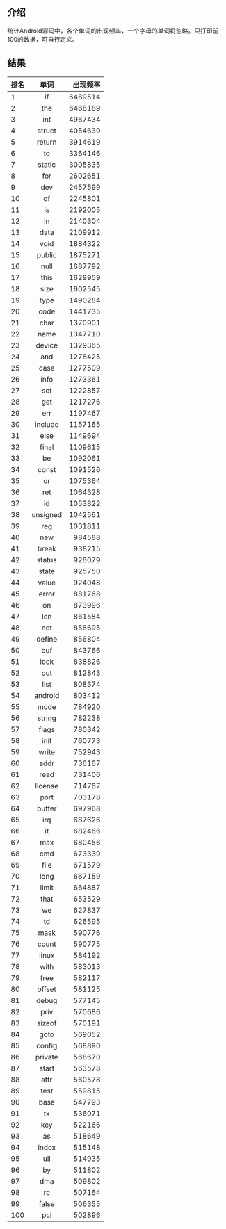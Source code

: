 ## 介绍

统计Android源码中，各个单词的出现频率，一个字母的单词将忽略。只打印前100的数据，可自行定义。

## 结果

| 排名 | 单词 | 出现频率 |
| ------------- |:-------------:| --------:|
| 1 | if | 6489514 |
| 2 | the | 6468189 |
| 3 | int | 4967434 |
| 4 | struct | 4054639 |
| 5 | return | 3914619 |
| 6 | to | 3364146 |
| 7 | static | 3005835 |
| 8 | for | 2602651 |
| 9 | dev | 2457599 |
| 10 | of | 2245801 |
| 11 | is | 2192005 |
| 12 | in | 2140304 |
| 13 | data | 2109912 |
| 14 | void | 1884322 |
| 15 | public | 1875271 |
| 16 | null | 1687792 |
| 17 | this | 1629959 |
| 18 | size | 1602545 |
| 19 | type | 1490284 |
| 20 | code | 1441735 |
| 21 | char | 1370901 |
| 22 | name | 1347710 |
| 23 | device | 1329365 |
| 24 | and | 1278425 |
| 25 | case | 1277509 |
| 26 | info | 1273361 |
| 27 | set | 1222857 |
| 28 | get | 1217276 |
| 29 | err | 1197467 |
| 30 | include | 1157165 |
| 31 | else | 1149694 |
| 32 | final | 1109615 |
| 33 | be | 1092061 |
| 34 | const | 1091526 |
| 35 | or | 1075364 |
| 36 | ret | 1064328 |
| 37 | id | 1053822 |
| 38 | unsigned | 1042561 |
| 39 | reg | 1031811 |
| 40 | new | 984588 |
| 41 | break | 938215 |
| 42 | status | 928079 |
| 43 | state | 925750 |
| 44 | value | 924048 |
| 45 | error | 881768 |
| 46 | on | 873996 |
| 47 | len | 861584 |
| 48 | not | 858695 |
| 49 | define | 856804 |
| 50 | buf | 843766 |
| 51 | lock | 838826 |
| 52 | out | 812843 |
| 53 | list | 808374 |
| 54 | android | 803412 |
| 55 | mode | 784920 |
| 56 | string | 782238 |
| 57 | flags | 780342 |
| 58 | init | 760773 |
| 59 | write | 752943 |
| 60 | addr | 736167 |
| 61 | read | 731406 |
| 62 | license | 714767 |
| 63 | port | 703178 |
| 64 | buffer | 697968 |
| 65 | irq | 687626 |
| 66 | it | 682466 |
| 67 | max | 680456 |
| 68 | cmd | 673339 |
| 69 | file | 671579 |
| 70 | long | 667159 |
| 71 | limit | 664887 |
| 72 | that | 653529 |
| 73 | we | 627837 |
| 74 | td | 626595 |
| 75 | mask | 590776 |
| 76 | count | 590775 |
| 77 | linux | 584192 |
| 78 | with | 583013 |
| 79 | free | 582117 |
| 80 | offset | 581125 |
| 81 | debug | 577145 |
| 82 | priv | 570686 |
| 83 | sizeof | 570191 |
| 84 | goto | 569052 |
| 85 | config | 568890 |
| 86 | private | 568670 |
| 87 | start | 563578 |
| 88 | attr | 560578 |
| 89 | test | 559815 |
| 90 | base | 547793 |
| 91 | tx | 536071 |
| 92 | key | 522166 |
| 93 | as | 518649 |
| 94 | index | 515148 |
| 95 | ull | 514935 |
| 96 | by | 511802 |
| 97 | dma | 509802 |
| 98 | rc | 507164 |
| 99 | false | 506355 |
| 100 | pci | 502896 |

